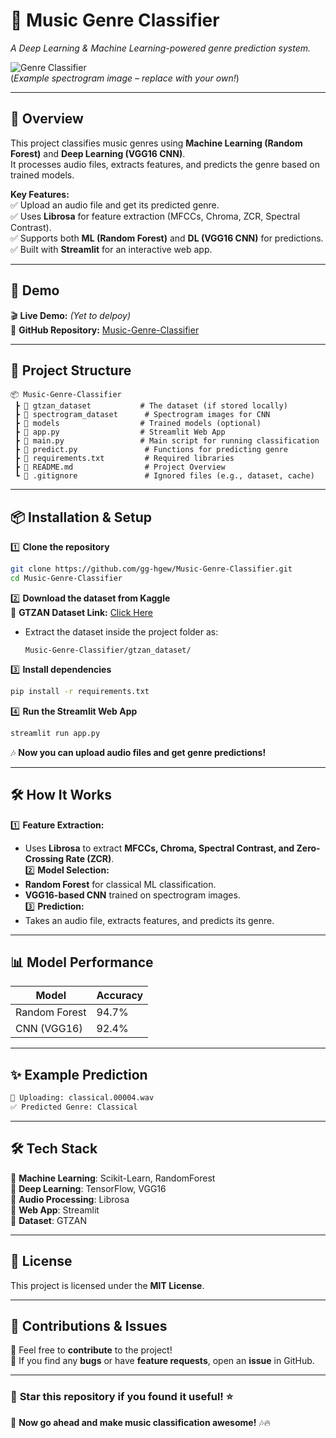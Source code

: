 # 🎵 Music Genre Classifier  
*A Deep Learning & Machine Learning-powered genre prediction system.*  

![Genre Classifier](https://user-images.githubusercontent.com/674621/71187872-fb6de800-2269-11ea-9009-72c8164dfd57.png)  
(*Example spectrogram image – replace with your own!*)

---

## 📌 Overview  
This project classifies music genres using **Machine Learning (Random Forest)** and **Deep Learning (VGG16 CNN)**.  
It processes audio files, extracts features, and predicts the genre based on trained models.  

**Key Features:**  
✅ Upload an audio file and get its predicted genre.  
✅ Uses **Librosa** for feature extraction (MFCCs, Chroma, ZCR, Spectral Contrast).  
✅ Supports both **ML (Random Forest)** and **DL (VGG16 CNN)** for predictions.  
✅ Built with **Streamlit** for an interactive web app.  

---

## 🚀 Demo  
🎬 **Live Demo:** *(Yet to delpoy)*  
🔗 **GitHub Repository:** [Music-Genre-Classifier](https://github.com/gg-hgew/Music-Genre-Classifier)  

---

## 📂 Project Structure  
```plaintext
📦 Music-Genre-Classifier
 ┣ 📂 gtzan_dataset           # The dataset (if stored locally)
 ┣ 📂 spectrogram_dataset      # Spectrogram images for CNN
 ┣ 📂 models                  # Trained models (optional)
 ┣ 📜 app.py                  # Streamlit Web App
 ┣ 📜 main.py                 # Main script for running classification
 ┣ 📜 predict.py               # Functions for predicting genre
 ┣ 📜 requirements.txt         # Required libraries
 ┣ 📜 README.md                # Project Overview
 ┗ 📜 .gitignore               # Ignored files (e.g., dataset, cache)
```

---

## 📦 Installation & Setup  
1️⃣ **Clone the repository**  
```bash
git clone https://github.com/gg-hgew/Music-Genre-Classifier.git
cd Music-Genre-Classifier
```

2️⃣ **Download the dataset from Kaggle**  
🔗 **GTZAN Dataset Link:** [Click Here](https://www.kaggle.com/datasets/andradaolteanu/gtzan-dataset-music-genre-classification)  
- Extract the dataset inside the project folder as:  
  ```
  Music-Genre-Classifier/gtzan_dataset/
  ```

3️⃣ **Install dependencies**  
```bash
pip install -r requirements.txt
```

4️⃣ **Run the Streamlit Web App**  
```bash
streamlit run app.py
```
🎶 **Now you can upload audio files and get genre predictions!**  

---

## 🛠️ How It Works  
1️⃣ **Feature Extraction:**  
   - Uses **Librosa** to extract **MFCCs, Chroma, Spectral Contrast, and Zero-Crossing Rate (ZCR)**.  
2️⃣ **Model Selection:**  
   - **Random Forest** for classical ML classification.  
   - **VGG16-based CNN** trained on spectrogram images.  
3️⃣ **Prediction:**  
   - Takes an audio file, extracts features, and predicts its genre.  

---

## 📊 Model Performance  
| Model            | Accuracy |
|-----------------|----------|
| Random Forest   | 94.7%    |
| CNN (VGG16)     | 92.4%    |

---

## ✨ Example Prediction  
```bash
🎵 Uploading: classical.00004.wav
✅ Predicted Genre: Classical
```

---

## 🛠 Tech Stack  
🔹 **Machine Learning**: Scikit-Learn, RandomForest  
🔹 **Deep Learning**: TensorFlow, VGG16  
🔹 **Audio Processing**: Librosa  
🔹 **Web App**: Streamlit  
🔹 **Dataset**: GTZAN  

---

## 📜 License  
This project is licensed under the **MIT License**.  

---

## 🤝 Contributions & Issues  
🙌 Feel free to **contribute** to the project!  
📌 If you find any **bugs** or have **feature requests**, open an **issue** in GitHub.  

---

### 🌟 **Star this repository if you found it useful!** ⭐  
🚀 **Now go ahead and make music classification awesome!** 🎶🔥  
